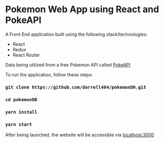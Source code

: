 # Pokemon Web App using React and PokeAPI

A Front End application built using the following stack/technologies:
  - React
  - Redux
  - React Router
 
Data being utilized from a free Pokemon API called [PokeAPI](https://pokeapi.co/)

To run the application, follow these steps:

### `git clone https://github.com/darrell404/pokemonDN.git`
### `cd pokemonDB`
### `yarn install`
### `yarn start`

After being launched, the website will be accessible via [localhost:3000](http://localhost:3000)
